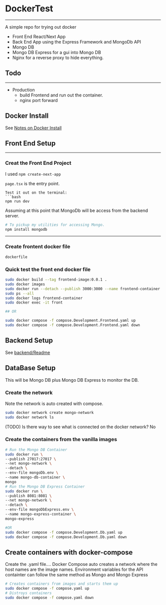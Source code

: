 # DockerTest
---
A simple repo for trying out docker
- Front End React/Next App
- Back End App using the Express Framework and MongoDb API
- Mongo DB
- Mongo DB Express for a gui into Mongo DB
- Nginx for a reverse proxy to hide everything.

## Todo
---
- Production
    - build Frontend and run out the container.
    - nginx port forward

## Docker Install

See [Notes on Docker Install](https://github.com/anconet/notes/blob/docker.md)

## Front End Setup
---
### Creat the Front End Project
I used `npm create-next-app`

`page.tsx` is the entry point.

```
Test it out on the terminal:
```bash
npm run dev
```

Assuming at this point that MongoDb will be access from the backend server.
```bash
# To pickup my utilities for accessing Mongo.
npm install mongodb
```

---
### Create frontent docker file
`dockerfile`

### Quick test the front end docker file 
```bash
sudo docker build --tag frontend-image:0.0.1 .
sudo docker images
sudo docker run --detach --publish 3000:3000 --name frontend-container frontend-image:0.0.1
sudo ps --all
sudo docker logs frontend-container
sudo docker exec -it front 

## OR

sudo docker compose -f compose.Development.Frontend.yaml up
sudo docker compose -f compose.Development.Frontend.yaml down
```
## Backend Setup
See [backend/Readme](/backend/readMe.md)

## DataBase Setup
This will be Mongo DB plus Mongo DB Express to monitor the DB.

### Create the network
Note the network is auto created with compose.
```bash
sudo docker network create mongo-network
sudo docker network ls
```
(TODO) Is there way to see what is connected on the docker network? No

### Create the containers from the vanilla images
```bash
# Run the Mongo DB Container
sudo docker run \
--publish 27017:27017 \
--net mongo-network \
--detach \
--env-file mongoDb.env \
--name mongo-db-container \
mongo
# Run the Mongo DB Express Container
sudo docker run \
--publish 8081:8081 \
--net mongo-network \
--detach \
--env-file mongoDbExpress.env \
--name mongo-express-container \
mongo-express

#OR
sudo docker compose -f compose.Development.Db.yaml up
sudo docker compose -f compose.Development.Db.yaml down
```

## Create containers with docker-compose
Create the .yaml file....
Docker Compose auto creates a network where the host names are the image names.
Environment variables for the API containter can follow the same method as Mongo and Mongo Express
```bash
# Creates containers from images and starts them up
sudo docker compose -f compose.yaml up
# Distroys containers 
sudo docker compose -f compose.yaml down
```